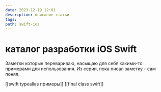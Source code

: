 ```yaml
---
date: 2023-12-19 12:01
description: описание статьи
tags: 
path: swift-ios
---
```

# каталог разработки iOS Swift
Заметки которые перевариваю, насыщаю для себя какими-то примерами для использования. Из серии, пока писал заметку - сам понял. 

[[swift typealias примеры]]
[[final class swift]]